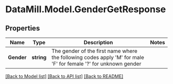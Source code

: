 # DataMill.Model.GenderGetResponse
## Properties

Name | Type | Description | Notes
------------ | ------------- | ------------- | -------------
**Gender** | **string** | The gender of the first name where the following codes apply &#39;M&#39; for male &#39;F&#39; for female &#39;?&#39; for unknown gender  | 

[[Back to Model list]](../README.md#documentation-for-models) [[Back to API list]](../README.md#documentation-for-api-endpoints) [[Back to README]](../README.md)

